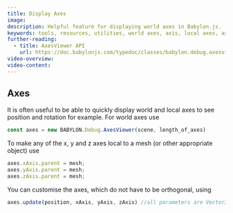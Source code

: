 ```yaml
---
title: Display Axes
image:
description: Helpful feature for displaying world axes in Babylon.js.
keywords: tools, resources, utilities, world axes, axis, local axes, axes
further-reading:
  - title: AxesViewer API
    url: https://doc.babylonjs.com/typedoc/classes/babylon.debug.axesviewer
video-overview:
video-content:
---
```


## Axes
It is often useful to be able to quickly display world and local axes to see position and rotation for example. For world axes use

```javascript
const axes = new BABYLON.Debug.AxesViewer(scene, length_of_axes)
```

To make any of the x, y and z axes local to a mesh (or other appropriate object) use

```javascript
axes.xAxis.parent = mesh;
axes.yAxis.parent = mesh;
axes.zAxis.parent = mesh;
```

<Playground id="#T8UQTA" title="AxesViewer" description="Display Axes"/>

You can customise the axes, which do not have to be orthogonal, using 

```javascript
axes.update(position, xAxis, yAxis, zAxis) //all parameters are Vector3s
```

<Playground id="#T8UQTA#1" title="Update AxesViewer" description="Display Custom Axes"/>
